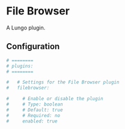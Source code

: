 # File Browser

A Lungo plugin.

## Configuration

```yaml
# ========
# plugins:
# ========

#   # Settings for the File Browser plugin
#   filebrowser:

#     # Enable or disable the plugin
#     # Type: boolean
#     # Default: true
#     # Required: no
#     enabled: true
```
